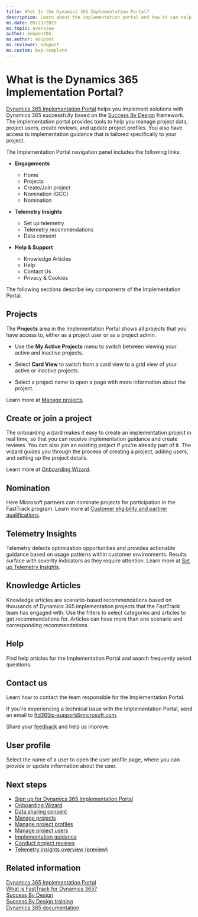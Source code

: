 ```yaml
---
title: What Is the Dynamics 365 Implementation Portal?
description: Learn about the implementation portal and how it can help you implement solutions that include Dynamics 365.
ms.date: 09/23/2025
ms.topic: overview
author: edupont04
ms.author: edupont
ms.reviewer: edupont
ms.custom: bap-template
---
```


# What is the Dynamics 365 Implementation Portal?

[Dynamics 365 Implementation Portal](https://aka.ms/D365ImplementationPortal) helps you implement solutions with Dynamics 365 successfully based on the [Success By Design](../implementation-guide/success-by-design.md) framework. The implementation portal provides tools to help you manage project data, project users, create reviews, and update project profiles. You also have access to implementation guidance that is tailored specifically to your project.  

The Implementation Portal navigation panel includes the following links:

* **Engagements**

  * Home
  * Projects
  * Create/Join project
  * Nomination (GCC)
  * Nomination

* **Telemetry Insights**
  * Set up telemetry
  * Telemetry recommendations
  * Data consent

* **Help & Support**

  * Knowledge Articles
  * Help
  * Contact Us
  * Privacy & Cookies

The following sections describe key components of the Implementation Portal.

## Projects

The **Projects** area in the Implementation Portal shows all projects that you have access to, either as a project user or as a project admin.

* Use the **My Active Projects** menu to switch between viewing your active and inactive projects.

* Select **Card View** to switch from a card view to a grid view of your active or inactive projects.

* Select a project name to open a page with more information about the project.

Learn more at [Manage projects](manage-projects.md).

## Create or join a project

The onboarding wizard makes it easy to create an implementation project in real time, so that you can receive implementation guidance and create reviews. You can also join an existing project if you're already part of it. The wizard guides you through the process of creating a project, adding users, and setting up the project details.  

Learn more at [Onboarding Wizard](onboard-project.md).

## Nomination

Here Microsoft partners can nominate projects for participation in the FastTrack program. Learn more at [Customer eligibility and partner qualifications](../fasttrack/eligibility.md).

## Telemetry Insights

Telemetry detects optimization opportunities and provides actionable guidance based on usage patterns within customer environments. Results surface with severity indicators as they require attention. Learn more at [Set up Telemetry Insights](telemetry-insights.md).  

## Knowledge Articles

Knowledge articles are scenario-based recommendations based on thousands of Dynamics 365 implementation projects that the FastTrack team has engaged with. Use the filters to select categories and articles to get recommendations for. Articles can have more than one scenario and corresponding recommendations.  

## Help

Find help articles for the Implementation Portal and search frequently asked questions.

## Contact us

Learn how to contact the team responsible for the Implementation Portal.

If you're experiencing a technical issue with the Implementation Portal, send an email to [ftd365ip-support@microsoft.com](mailto:ftd365ip-support@microsoft.com?subject=Message%20from%20FastTrack%20implementation%20portal).

Share your [feedback](https://forms.office.com/Pages/ResponsePage.aspx?id=v4j5cvGGr0GRqy180BHbR_Ewbgf8ymFCg_C2Y4qT3fdUNzhPQjFXV1M3Q0xXTU05SjVZTDMxR1o1Ni4u&origin=Invitation&channel=0) and help us improve.

## User profile

Select the name of a user to open the user profile page, where you can provide or update information about the user.

## Next steps

* [Sign up for Dynamics 365 Implementation Portal](sign-up.md)
* [Onboarding Wizard](onboard-project.md)
* [Data sharing consent](data-sharing-consent.md)
* [Manage projects](manage-projects.md)
* [Manage project profiles](manage-projects.md#project-profile)
* [Manage project users](manage-projects.md#admin)  
* [Implementation guidance](manage-projects.md#implementation-guidance)
* [Conduct project reviews](conduct-project-reviews.md)  
* [Telemetry insights overview (preview)](telemetry-insights.md)  

## Related information

[Dynamics 365 Implementation Portal](overview.md)  
[What is FastTrack for Dynamics 365?](../fasttrack/overview.md)  
[Success By Design](../implementation-guide/success-by-design.md)  
[Success By Design training](/training/paths/use-success-design/)  
[Dynamics 365 documentation](/dynamics365/index)  
